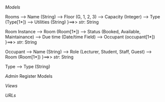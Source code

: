 *Models*

Rooms   -->   Name      (String)
        -->   Floor     (G, 1, 2, 3)
        -->   Capacity  (Integer)
        -->   Type      (Type[1*])
        -->   Utilities (String)
        }==>> _str_: String

Room Instance
        -->   Room      (Room[1*])
        -->   Status    (Booked, Available, Maintainance)
        -->   Due time  (Date/time Field)
        -->   Occupant  (occupant[1*])
        }==>> _str_: String

Occupant
        -->   Name      (String)
        -->   Role      (Lecturer, Student, Staff, Guest)
        -->   Room      (Room[1*])
        }==>> _str_: String

Type    -->   Type      (String)

*Admin*
Register Models

*Views*

*URLs*
